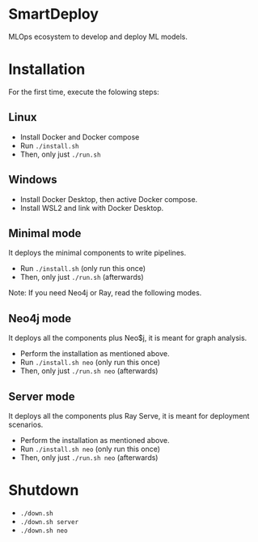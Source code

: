 # SmartDeploy
MLOps ecosystem to develop and deploy ML models.


# Installation
For the first time, execute the folowing steps:

## Linux

- Install Docker and Docker compose
- Run `./install.sh`
- Then, only just `./run.sh`

## Windows

- Install Docker Desktop, then active Docker compose.
- Install WSL2 and link with Docker Desktop.

## Minimal mode

It deploys the minimal components to write pipelines.

- Run `./install.sh` (only run this once)
- Then, only just `./run.sh` (afterwards)

Note: If you need Neo4j or Ray, read the following modes.

## Neo4j mode

It deploys all the components plus Neo$j, it is meant for graph analysis.

- Perform the installation as mentioned above.
- Run `./install.sh neo` (only run this once)
- Then, only just `./run.sh neo` (afterwards)

## Server mode

It deploys all the components plus Ray Serve, it is meant for deployment scenarios.

- Perform the installation as mentioned above.
- Run `./install.sh neo` (only run this once)
- Then, only just `./run.sh neo` (afterwards)

# Shutdown 

- `./down.sh`
- `./down.sh server`
- `./down.sh neo`

